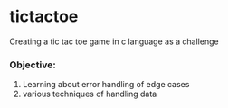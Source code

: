 # tictactoe

Creating a tic tac toe game in c language as a challenge

### Objective:
1) Learning about error handling of edge cases
2) various techniques of handling data
